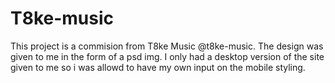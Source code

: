 # T8ke-music


 This project is a commision from T8ke Music @t8ke-music. The design was given to me in the form of a psd img. I only had a desktop version of the site given to me so i was allowd to have my own input on the mobile styling.
